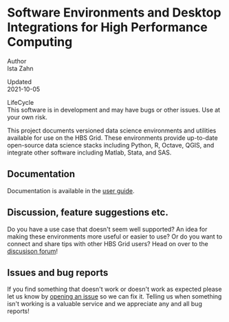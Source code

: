 # Software Environments and Desktop Integrations for High Performance Computing

Author  
Ista Zahn

Updated  
2021-10-05

LifeCycle  
This software is in development and may have bugs or other issues. Use at your own risk.

This project documents versioned data science environments and utilities available for use on the HBS Grid. 
These environments provide up-to-date open-source data science stacks including Python, R, Octave, QGIS, and 
integrate other software including Matlab, Stata, and SAS. 

## Documentation

Documentation is available in the [user guide](https://hbs-rcs.github.io/hbsgrid-docs/).

## Discussion, feature suggestions etc.

Do you have a use case that doesn't seem well supported? An idea for making these environments more useful or easier to use?
Or do you want to connect and share tips with other HBS Grid users? Head on over to the
[discusison forum](https://github.com/hbs-rcs/hbsgrid-docs/discussions)!

## Issues and bug reports

If you find something that doesn't work or doesn't work as expected please let us know by 
[opening an issue](https://github.com/hbs-rcs/hbsgrid-docs/issues) so we can fix it. Telling
us when something isn't working is a valuable service and we appreciate any and all bug reports!

